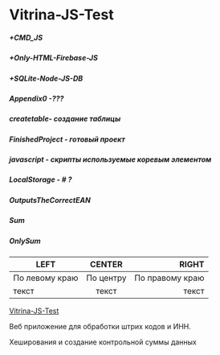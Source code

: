 # Vitrina-JS-Test

##### +CMD_JS
##### +Only-HTML-Firebase-JS
##### +SQLite-Node-JS-DB
##### Appendix0 -???
##### createtable- создание таблицы 
##### FinishedProject - готовый проект
##### javascript - скрипты используемые коревым элементом
##### LocalStorage - # ?
##### OutputsTheCorrectEAN
##### Sum
##### OnlySum

| LEFT | CENTER | RIGHT |
|----------------|:---------:|----------------:|
| По левому краю | По центру | По правому краю |
| текст | текст | текст |

[Vitrina-JS-Test](https://quantum-pizzza.github.io/Vitrina-JS-Test/)

Веб приложение для обработки штрих кодов и ИНН.

Хеширования и создание контрольной суммы данных 
